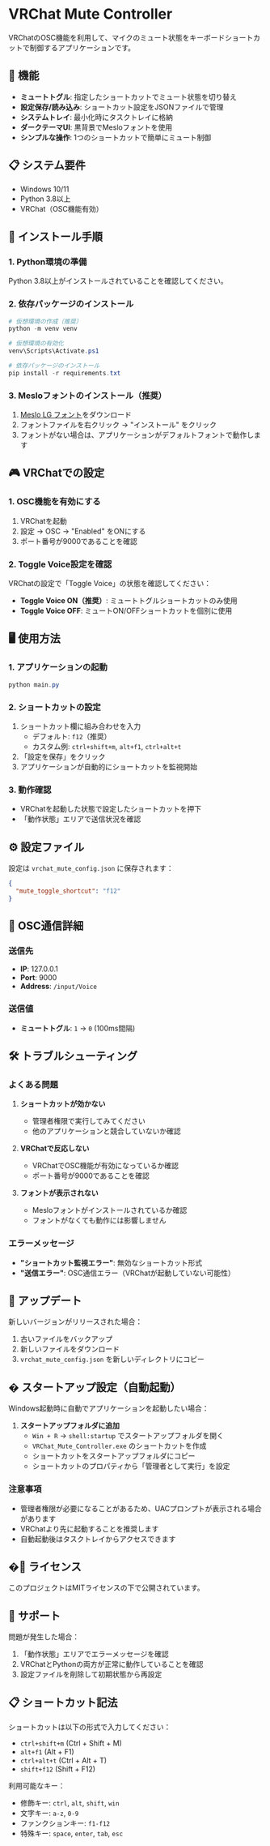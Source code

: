 # VRChat Mute Controller

VRChatのOSC機能を利用して、マイクのミュート状態をキーボードショートカットで制御するアプリケーションです。

## 🚀 機能

- **ミュートトグル**: 指定したショートカットでミュート状態を切り替え
- **設定保存/読み込み**: ショートカット設定をJSONファイルで管理
- **システムトレイ**: 最小化時にタスクトレイに格納
- **ダークテーマUI**: 黒背景でMesloフォントを使用
- **シンプルな操作**: 1つのショートカットで簡単にミュート制御

## 📋 システム要件

- Windows 10/11
- Python 3.8以上
- VRChat（OSC機能有効）

## 🔧 インストール手順

### 1. Python環境の準備

Python 3.8以上がインストールされていることを確認してください。

### 2. 依存パッケージのインストール

```powershell
# 仮想環境の作成（推奨）
python -m venv venv

# 仮想環境の有効化
venv\Scripts\Activate.ps1

# 依存パッケージのインストール
pip install -r requirements.txt
```

### 3. Mesloフォントのインストール（推奨）

1. [Meslo LG フォント](https://github.com/andreberg/Meslo-Font/releases)をダウンロード
2. フォントファイルを右クリック → "インストール" をクリック
3. フォントがない場合は、アプリケーションがデフォルトフォントで動作します

## 🎮 VRChatでの設定

### 1. OSC機能を有効にする

1. VRChatを起動
2. 設定 → OSC → "Enabled" をONにする
3. ポート番号が9000であることを確認

### 2. Toggle Voice設定を確認

VRChatの設定で「Toggle Voice」の状態を確認してください：

- **Toggle Voice ON（推奨）**: ミュートトグルショートカットのみ使用
- **Toggle Voice OFF**: ミュートON/OFFショートカットを個別に使用

## 🖥️ 使用方法

### 1. アプリケーションの起動

```powershell
python main.py
```

### 2. ショートカットの設定

1. ショートカット欄に組み合わせを入力
   - デフォルト: `f12`（推奨）
   - カスタム例: `ctrl+shift+m`, `alt+f1`, `ctrl+alt+t`
2. 「設定を保存」をクリック
3. アプリケーションが自動的にショートカットを監視開始

### 3. 動作確認

- VRChatを起動した状態で設定したショートカットを押下
- 「動作状態」エリアで送信状況を確認

## ⚙️ 設定ファイル

設定は `vrchat_mute_config.json` に保存されます：

```json
{
  "mute_toggle_shortcut": "f12"
}
```

## 🔌 OSC通信詳細

### 送信先
- **IP**: 127.0.0.1
- **Port**: 9000
- **Address**: `/input/Voice`

### 送信値
- **ミュートトグル**: `1` → `0` (100ms間隔)

## 🛠️ トラブルシューティング

### よくある問題

1. **ショートカットが効かない**
   - 管理者権限で実行してみてください
   - 他のアプリケーションと競合していないか確認

2. **VRChatで反応しない**
   - VRChatでOSC機能が有効になっているか確認
   - ポート番号が9000であることを確認

3. **フォントが表示されない**
   - Mesloフォントがインストールされているか確認
   - フォントがなくても動作には影響しません

### エラーメッセージ

- **"ショートカット監視エラー"**: 無効なショートカット形式
- **"送信エラー"**: OSC通信エラー（VRChatが起動していない可能性）

## 🔄 アップデート

新しいバージョンがリリースされた場合：

1. 古いファイルをバックアップ
2. 新しいファイルをダウンロード
3. `vrchat_mute_config.json` を新しいディレクトリにコピー

## � スタートアップ設定（自動起動）

Windows起動時に自動でアプリケーションを起動したい場合：

1. **スタートアップフォルダに追加**
   - `Win + R` → `shell:startup` でスタートアップフォルダを開く
   - `VRChat_Mute_Controller.exe` のショートカットを作成
   - ショートカットをスタートアップフォルダにコピー
   - ショートカットのプロパティから「管理者として実行」を設定

### 注意事項

- 管理者権限が必要になることがあるため、UACプロンプトが表示される場合があります
- VRChatより先に起動することを推奨します
- 自動起動後はタスクトレイからアクセスできます

## �📝 ライセンス

このプロジェクトはMITライセンスの下で公開されています。

## 🤝 サポート

問題が発生した場合：

1. 「動作状態」エリアでエラーメッセージを確認
2. VRChatとPythonの両方が正常に動作していることを確認
3. 設定ファイルを削除して初期状態から再設定

## 📋 ショートカット記法

ショートカットは以下の形式で入力してください：

- `ctrl+shift+m` (Ctrl + Shift + M)
- `alt+f1` (Alt + F1)
- `ctrl+alt+t` (Ctrl + Alt + T)
- `shift+f12` (Shift + F12)

利用可能なキー：
- 修飾キー: `ctrl`, `alt`, `shift`, `win`
- 文字キー: `a-z`, `0-9`
- ファンクションキー: `f1-f12`
- 特殊キー: `space`, `enter`, `tab`, `esc`
